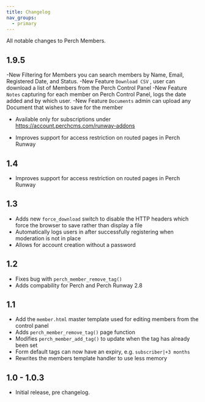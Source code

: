 ```yaml
---
title: Changelog
nav_groups:
  - primary
---
```


All notable changes to Perch Members.

## 1.9.5
-New Filtering for Members you can search members by Name, Email, Registered Date, and Status.
-New Feature  `Download CSV​` , user can download a list of Members from the  Perch Control Panel
-New Feature `Notes` capturing for each member on Perch Control Panel, logs the date added and by which user.
-New Feature `Documents` admin can upload any Document that wishes to save for the member
- Available only for subscriptions under <a href="https://account.perchcms.com/runway-addons">https://account.perchcms.com/runway-addons</a>


- Improves support for access restriction on routed pages in Perch Runway

## 1.4

- Improves support for access restriction on routed pages in Perch Runway

## 1.3

- Adds new `force_download` switch to disable the HTTP headers which force the browser to save rather than display a file
- Automatically logs users in after successfully registering when moderation is not in place
- Allows for account creation without a password

## 1.2

- Fixes bug with `perch_member_remove_tag()`
- Adds compability for Perch and Perch Runway 2.8

## 1.1

- Add the `member.html` master template used for editing members from the control panel
- Adds `perch_member_remove_tag()` page function
- Modifies `perch_member_add_tag()` to update when the tag has already been set
- Form default tags can now have an expiry, e.g. `subscriber|+3 months`
- Rewrites the members template handler to use less memory

## 1.0 - 1.0.3

- Initial release, pre changelog.
